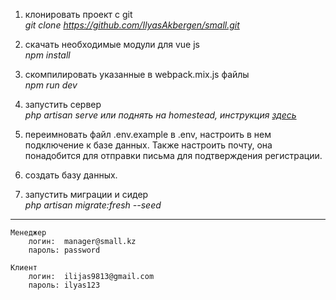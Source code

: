 
1. клонировать проект с git
   <br/><i>git clone https://github.com/IlyasAkbergen/small.git</i>
    
2. скачать необходимые модули для vue js
   <br/><i>npm install</i>
    
3. скомпилировать указанные в webpack.mix.js файлы
    <br/><i>npm run dev</i>
    
4. запустить сервер 
   <br/><i>php artisan serve или поднять на homestead, инструкция <a href="https://laravel.com/docs/5.8/homestead" target="_blank">здесь</a></i>

5. переимновать файл .env.example в .env, настроить в нем подключение к базе данных. Также настроить почту, она понадобится для отправки письма для подтверждения регистрации.
    
6. создать базу данных.

7. запустить миграции и сидер
    <br/><i>php artisan migrate:fresh --seed</i>

<hr/>  

    Менеджер 
        логин:  manager@small.kz
        пароль: password
    
    Клиент
        логин:  ilijas9813@gmail.com
        пароль: ilyas123
            
